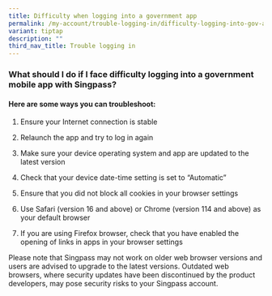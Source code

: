 ```yaml
---
title: Difficulty when logging into a government app
permalink: /my-account/trouble-logging-in/difficulty-logging-into-gov-app/
variant: tiptap
description: ""
third_nav_title: Trouble logging in
---
```

<h3>What should I do if I face difficulty logging into a government mobile app with Singpass?</h3>
<h4>Here are some ways you can troubleshoot:</h4>
<ol data-tight="true" class="tight">
<li>
<p>Ensure your Internet connection is stable</p>
</li>
<li>
<p>Relaunch the app and try to log in again</p>
</li>
<li>
<p>Make sure your device operating system and app are updated to the latest
version</p>
</li>
<li>
<p>Check that your device date-time setting is set to “Automatic”</p>
</li>
<li>
<p>Ensure that you did not block all cookies in your browser settings</p>
</li>
<li>
<p>Use Safari (version 16 and above) or Chrome (version 114 and above) as
your default browser</p>
</li>
<li>
<p>If you are using Firefox browser, check that you have enabled the opening
of links in apps in your browser settings</p>
</li>
</ol>
<p></p>
<p>Please note that Singpass may not work on older web browser versions and
users are advised to upgrade to the latest versions. Outdated web browsers,
where security updates have been discontinued by the product developers,
may pose security risks to your Singpass account.</p>
<p></p>